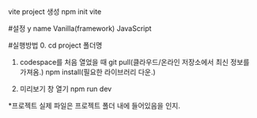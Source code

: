 vite project 생성
npm init vite

#설정
y
name
Vanilla(framework)
JavaScript

#실행방법
0. cd project 폴더명
1. codespace를 처음 열었을 때
git pull(클라우드/온라인 저장소에서 최신 정보를 가져옴.)
npm install(필요한 라이브러리 다운.)

2. 미리보기 창 열기
npm run dev

*프로젝트 실제 파일은 프로젝트 폴더 내에 들어있음을 인지.